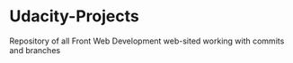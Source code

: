 # Udacity-Projects
Repository of all Front Web Development web-sited
working with commits and branches
